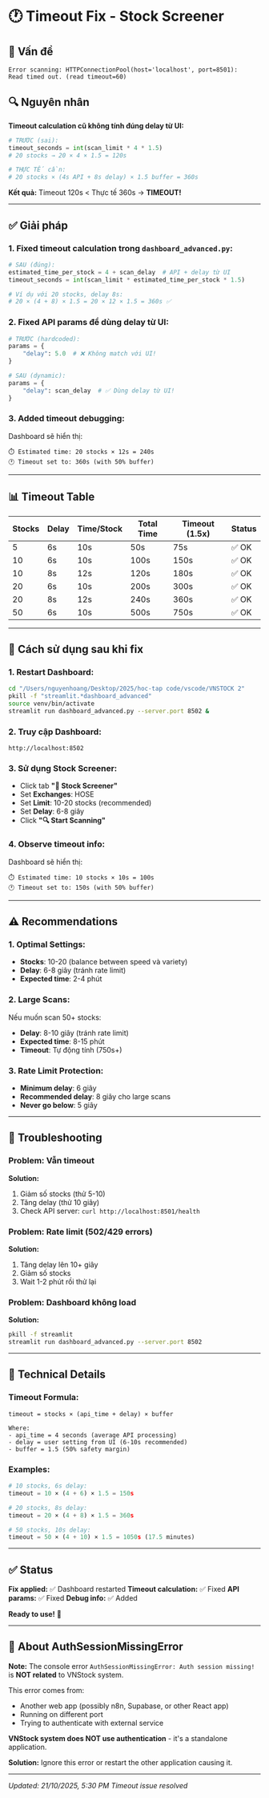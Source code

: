 # 🕐 Timeout Fix - Stock Screener

## 🐛 Vấn đề

```
Error scanning: HTTPConnectionPool(host='localhost', port=8501): 
Read timed out. (read timeout=60)
```

## 🔍 Nguyên nhân

**Timeout calculation cũ không tính đúng delay từ UI:**

```python
# TRƯỚC (sai):
timeout_seconds = int(scan_limit * 4 * 1.5)
# 20 stocks → 20 × 4 × 1.5 = 120s

# THỰC TẾ cần:
# 20 stocks × (4s API + 8s delay) × 1.5 buffer = 360s
```

**Kết quả:** Timeout 120s < Thực tế 360s → **TIMEOUT!**

---

## ✅ Giải pháp

### 1. **Fixed timeout calculation trong `dashboard_advanced.py`:**

```python
# SAU (đúng):
estimated_time_per_stock = 4 + scan_delay  # API + delay từ UI
timeout_seconds = int(scan_limit * estimated_time_per_stock * 1.5)

# Ví dụ với 20 stocks, delay 8s:
# 20 × (4 + 8) × 1.5 = 20 × 12 × 1.5 = 360s ✅
```

### 2. **Fixed API params để dùng delay từ UI:**

```python
# TRƯỚC (hardcoded):
params = {
    "delay": 5.0  # ❌ Không match với UI!
}

# SAU (dynamic):
params = {
    "delay": scan_delay  # ✅ Dùng delay từ UI!
}
```

### 3. **Added timeout debugging:**

Dashboard sẽ hiển thị:
```
⏱️ Estimated time: 20 stocks × 12s = 240s
🕐 Timeout set to: 360s (with 50% buffer)
```

---

## 📊 Timeout Table

| Stocks | Delay | Time/Stock | Total Time | Timeout (1.5x) | Status |
|--------|-------|------------|------------|-------------|--------|
| 5      | 6s    | 10s        | 50s        | 75s         | ✅ OK  |
| 10     | 6s    | 10s        | 100s       | 150s        | ✅ OK  |
| 10     | 8s    | 12s        | 120s       | 180s        | ✅ OK  |
| 20     | 6s    | 10s        | 200s       | 300s        | ✅ OK  |
| 20     | 8s    | 12s        | 240s       | 360s        | ✅ OK  |
| 50     | 6s    | 10s        | 500s       | 750s        | ✅ OK  |

---

## 🚀 Cách sử dụng sau khi fix

### 1. **Restart Dashboard:**
```bash
cd "/Users/nguyenhoang/Desktop/2025/hoc-tap code/vscode/VNSTOCK 2"
pkill -f "streamlit.*dashboard_advanced"
source venv/bin/activate
streamlit run dashboard_advanced.py --server.port 8502 &
```

### 2. **Truy cập Dashboard:**
```
http://localhost:8502
```

### 3. **Sử dụng Stock Screener:**
- Click tab **"🎯 Stock Screener"**
- Set **Exchanges**: HOSE
- Set **Limit**: 10-20 stocks (recommended)
- Set **Delay**: 6-8 giây
- Click **"🔍 Start Scanning"**

### 4. **Observe timeout info:**
Dashboard sẽ hiển thị:
```
⏱️ Estimated time: 10 stocks × 10s = 100s
🕐 Timeout set to: 150s (with 50% buffer)
```

---

## ⚠️ Recommendations

### 1. **Optimal Settings:**
- **Stocks**: 10-20 (balance between speed và variety)
- **Delay**: 6-8 giây (tránh rate limit)
- **Expected time**: 2-4 phút

### 2. **Large Scans:**
Nếu muốn scan 50+ stocks:
- **Delay**: 8-10 giây (tránh rate limit)
- **Expected time**: 8-15 phút
- **Timeout**: Tự động tính (750s+)

### 3. **Rate Limit Protection:**
- **Minimum delay**: 6 giây
- **Recommended delay**: 8 giây cho large scans
- **Never go below**: 5 giây

---

## 🐛 Troubleshooting

### Problem: Vẫn timeout
**Solution:**
1. Giảm số stocks (thử 5-10)
2. Tăng delay (thử 10 giây)
3. Check API server: `curl http://localhost:8501/health`

### Problem: Rate limit (502/429 errors)
**Solution:**
1. Tăng delay lên 10+ giây
2. Giảm số stocks
3. Wait 1-2 phút rồi thử lại

### Problem: Dashboard không load
**Solution:**
```bash
pkill -f streamlit
streamlit run dashboard_advanced.py --server.port 8502
```

---

## 📝 Technical Details

### Timeout Formula:
```
timeout = stocks × (api_time + delay) × buffer

Where:
- api_time = 4 seconds (average API processing)
- delay = user setting from UI (6-10s recommended)
- buffer = 1.5 (50% safety margin)
```

### Examples:
```python
# 10 stocks, 6s delay:
timeout = 10 × (4 + 6) × 1.5 = 150s

# 20 stocks, 8s delay:
timeout = 20 × (4 + 8) × 1.5 = 360s

# 50 stocks, 10s delay:
timeout = 50 × (4 + 10) × 1.5 = 1050s (17.5 minutes)
```

---

## ✅ Status

**Fix applied:** ✅ Dashboard restarted
**Timeout calculation:** ✅ Fixed
**API params:** ✅ Fixed
**Debug info:** ✅ Added

**Ready to use!** 🚀

---

## 🔄 About AuthSessionMissingError

**Note:** The console error `AuthSessionMissingError: Auth session missing!` is **NOT related** to VNStock system.

This error comes from:
- Another web app (possibly n8n, Supabase, or other React app)
- Running on different port
- Trying to authenticate with external service

**VNStock system does NOT use authentication** - it's a standalone application.

**Solution:** Ignore this error or restart the other application causing it.

---

_Updated: 21/10/2025, 5:30 PM_
_Timeout issue resolved_

